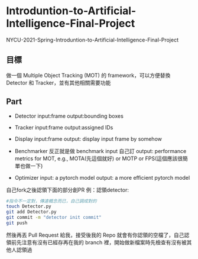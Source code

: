# Introduntion-to-Artificial-Intelligence-Final-Project

NYCU-2021-Spring-Introduntion-to-Artificial-Intelligence-Final-Project

## 目標

做一個 Multiple Object Tracking (MOT) 的 framework，可以方便替換 Detector 和 Tracker，並有其他相關需要功能

## Part

- Detector
    input:frame
    output:bounding boxes

- Tracker
    input:frame
    output:assigned IDs

- Display
    input:frame
    output: display input frame by somehow

- Benchmarker
    反正就是做 benchmark input 自己訂
    output: performance metrics for MOT, e.g., MOTA(先這個就好) or MOTP or FPS(這個應該很簡單也做一下)

- Optimizer
    input: a pytorch model
    output: a more efficient pytorch model

自己fork之後認領下面的部分創PR
例：認領detector:

``` bash
#指令不一定對，傳達概念而已，自己調成對的
touch Detector.py
git add Detector.py
git commit -m "detector init commit"
git push
```

然後再丟 Pull Request 給我，接受後我的 Repo 就會有你認領的空檔了，自己認領前先注意有沒有已經存再在我的 branch 裡，開始做新檔案時先檢查有沒有被其他人認領過
